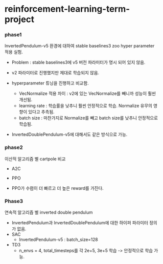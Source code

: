 # reinforcement-learning-term-project

### phase1
InvertedPendulum-v5 환경에 대하여 stable baselines3 zoo hyper parameter 적용 실험.

- Problem : stable baselines3에 v5 버전 파라미터가 명시 되어 있지 않음. 
- v2 파라미터로 진행했지만 제대로 학습되지 않음.
- hyperparameter 튜닝을 진행하고 비교함.
    - VecNormalize 적용 차이 : v2에 있는 VecNormalize를 빼니까 성능이 훨씬 개선됨.
    - learning rate : 학습률을 낮추니 훨씬 안정적으로 학습. Normalize 유무의 영향이 있다고 추측됨.
    - batch size : 마찬가지로 Normalize를 빼고 batch size를 낮추니 안정적으로 학습됨.

- InvertedDoublePendulum-v5에 대해서도 같은 방식으로 가능.


### phase2
이산적 알고리즘 별 cartpole 비교
- A2C
- PPO

- PPO가 수렴이 더 빠르고 더 높은 reward를 가진다.


### Phase3
연속적 알고리즘 별 inverted double pendulum
- InvertedPendulum과 InvertedDoublePendulum에 대한 하이퍼 파라미터 정의가 없음.
- SAC
	- InvertedPendulum-v5 : batch_size=128
- TD3
	- n_envs = 4, total_timesteps를 각 2e+5, 3e+5 학습 -> 안정적으로 학습 가능.
